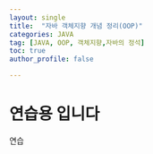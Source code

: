 ```yaml
---
layout: single
title:  "자바 객체지향 개념 정리(OOP)"
categories: JAVA 
tag: [JAVA, OOP, 객체지향,자바의 정석]
toc: true
author_profile: false

---
```


# 연습용 입니다 
연습 